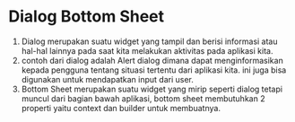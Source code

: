 # Dialog Bottom Sheet

1. Dialog merupakan suatu widget yang tampil dan berisi informasi atau hal-hal lainnya pada saat kita melakukan aktivitas pada aplikasi kita.
2. contoh dari dialog adalah Alert dialog dimana dapat menginformasikan kepada pengguna tentang situasi tertentu dari aplikasi kita. ini juga bisa digunakan untuk mendapatkan input dari user.
3. Bottom Sheet merupakan suatu widget yang mirip seperti dialog tetapi muncul dari bagian bawah aplikasi, bottom sheet membutuhkan 2 properti yaitu context dan builder untuk membuatnya.